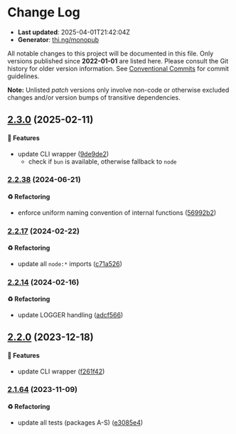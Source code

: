 # Change Log

- **Last updated**: 2025-04-01T21:42:04Z
- **Generator**: [thi.ng/monopub](https://thi.ng/monopub)

All notable changes to this project will be documented in this file.
Only versions published since **2022-01-01** are listed here.
Please consult the Git history for older version information.
See [Conventional Commits](https://conventionalcommits.org/) for commit guidelines.

**Note:** Unlisted _patch_ versions only involve non-code or otherwise excluded changes
and/or version bumps of transitive dependencies.

## [2.3.0](https://github.com/thi-ng/umbrella/tree/@thi.ng/pointfree-lang@2.3.0) (2025-02-11)

#### 🚀 Features

- update CLI wrapper ([9de9de2](https://github.com/thi-ng/umbrella/commit/9de9de2))
  - check if `bun` is available, otherwise fallback to `node`

### [2.2.38](https://github.com/thi-ng/umbrella/tree/@thi.ng/pointfree-lang@2.2.38) (2024-06-21)

#### ♻️ Refactoring

- enforce uniform naming convention of internal functions ([56992b2](https://github.com/thi-ng/umbrella/commit/56992b2))

### [2.2.17](https://github.com/thi-ng/umbrella/tree/@thi.ng/pointfree-lang@2.2.17) (2024-02-22)

#### ♻️ Refactoring

- update all `node:*` imports ([c71a526](https://github.com/thi-ng/umbrella/commit/c71a526))

### [2.2.14](https://github.com/thi-ng/umbrella/tree/@thi.ng/pointfree-lang@2.2.14) (2024-02-16)

#### ♻️ Refactoring

- update LOGGER handling ([adcf566](https://github.com/thi-ng/umbrella/commit/adcf566))

## [2.2.0](https://github.com/thi-ng/umbrella/tree/@thi.ng/pointfree-lang@2.2.0) (2023-12-18)

#### 🚀 Features

- update CLI wrapper ([f261f42](https://github.com/thi-ng/umbrella/commit/f261f42))

### [2.1.64](https://github.com/thi-ng/umbrella/tree/@thi.ng/pointfree-lang@2.1.64) (2023-11-09)

#### ♻️ Refactoring

- update all tests (packages A-S) ([e3085e4](https://github.com/thi-ng/umbrella/commit/e3085e4))
